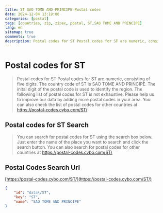 ```yaml
---
title: ST SAO TOME AND PRINCIPE Postal codes 
date: 2024-12-04 13:19:00
categories: [postal]
tags: [countries, zip, zipex, postal, ST,SAO TOME AND PRINCIPE]
lang: en
sitemap: true
comments: true
description: Postal codes for ST Postal codes for ST are numeric, consisting of five digits. The country code of ST is SAO TOME AND PRINCIPE. The inital digit of the postal code is used to identify the region. The following list of postal codes for ST is not exhaustive. Please help us to improve our data by adding more postal codes in your area. You can also check the list of postal codes for other countries at https://postal-codes.cybo.com/ST/
---
```


# Postal codes for ST
> Postal codes for ST Postal codes for ST are numeric, consisting of five digits. The country code of ST is SAO TOME AND PRINCIPE. The inital digit of the postal code is used to identify the region. The following list of postal codes for ST is not exhaustive. Please help us to improve our data by adding more postal codes in your area. You can also check the list of postal codes for other countries at https://postal-codes.cybo.com/ST/

## Postal codes for ST Search 
> You can search for postal codes for ST using the search box below. Just enter the name of the place you want to search and click the search button. You can also search for postal codes for other countries at https://postal-codes.cybo.com/ST/

## Postal Codes Search Url

[https://postal-codes.cybo.com/ST/](https://postal-codes.cybo.com/ST/)
```json
{
    "id": "data\/ST",
    "key": "ST",
    "name": "SAO TOME AND PRINCIPE"
}
```

